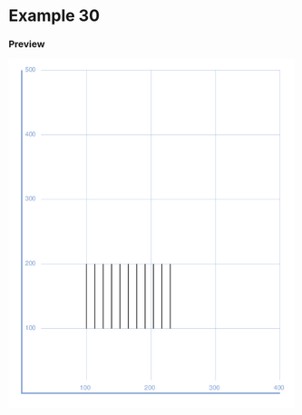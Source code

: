 # Example 30

### Preview
![Example 30](https://github.com/IvanSostarko/postscript-examples/blob/master/Example30/Example30.jpg)